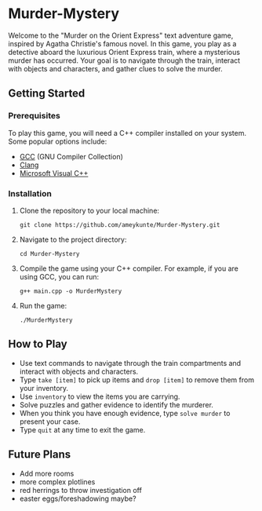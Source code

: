 # Murder-Mystery

Welcome to the "Murder on the Orient Express" text adventure game, inspired by Agatha Christie's famous novel. In this game, you play as a detective aboard the luxurious Orient Express train, where a mysterious murder has occurred. Your goal is to navigate through the train, interact with objects and characters, and gather clues to solve the murder.

## Getting Started

### Prerequisites

To play this game, you will need a C++ compiler installed on your system. Some popular options include:

- [GCC](https://gcc.gnu.org/) (GNU Compiler Collection)
- [Clang](https://clang.llvm.org/)
- [Microsoft Visual C++](https://visualstudio.microsoft.com/vs/features/cplusplus/)

### Installation

1. Clone the repository to your local machine:

   ```
   git clone https://github.com/ameykunte/Murder-Mystery.git
   ```

2. Navigate to the project directory:

   ```
   cd Murder-Mystery
   ```

3. Compile the game using your C++ compiler. For example, if you are using GCC, you can run:

   ```
   g++ main.cpp -o MurderMystery
   ```

4. Run the game:

   ```
   ./MurderMystery
   ```

## How to Play

- Use text commands to navigate through the train compartments and interact with objects and characters.
- Type `take [item]` to pick up items and `drop [item]` to remove them from your inventory.
- Use `inventory` to view the items you are carrying.
- Solve puzzles and gather evidence to identify the murderer.
- When you think you have enough evidence, type `solve murder` to present your case.
- Type `quit` at any time to exit the game.

## Future Plans
- Add more rooms
- more complex plotlines
- red herrings to throw investigation off
- easter eggs/foreshadowing maybe?
